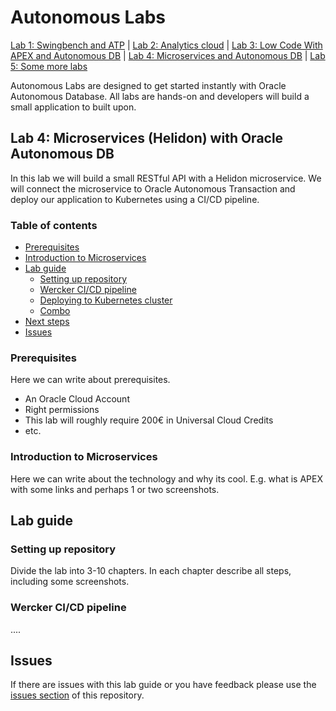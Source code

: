 # Autonomous Labs
[Lab 1: Swingbench and ATP](www.example.com) | [Lab 2: Analytics cloud](www.example.com) | [Lab 3: Low Code With APEX and Autonomous DB](www.example.com) | [Lab 4: Microservices and Autonomous DB](www.example.com) | [Lab 5: Some more labs](www.example.com)

Autonomous Labs are designed to get started instantly with Oracle Autonomous Database. All labs are hands-on and developers will build a small application to built upon. 

## Lab 4: Microservices (Helidon) with Oracle Autonomous DB

In this lab we will build a small RESTful API with a Helidon microservice. We will connect the microservice to Oracle Autonomous Transaction and deploy our application to Kubernetes using a CI/CD pipeline.

### Table of contents

* [Prerequisites](#prerequisites)
* [Introduction to Microservices](#introduction-to-microservices)
* [Lab guide](#lab-guide)
   * [Setting up repository](#stdin)
   * [Wercker CI/CD pipeline](#local-files)
   * [Deploying to Kubernetes cluster](#remote-files)
   * [Combo](#combo)
* [Next steps](#tests)
* [Issues](#dependency)


### Prerequisites

Here we can write about prerequisites.

- An Oracle Cloud Account
- Right permissions
- This lab will roughly require 200€ in Universal Cloud Credits
- etc.

### Introduction to Microservices

Here we can write about the technology and why its cool. E.g. what is APEX with some links and perhaps 1 or two screenshots.

## Lab guide

### Setting up repository

Divide the lab into 3-10 chapters. In each chapter describe all steps, including some screenshots.

### Wercker CI/CD pipeline

....

## Issues

If there are issues with this lab guide or you have feedback please use the [issues section](https://github.com/m1nka/autonomous-labs-template/issues) of this repository.




